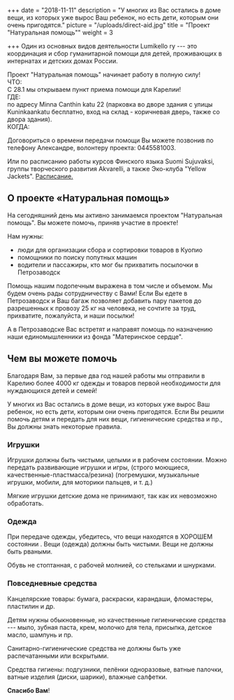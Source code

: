 +++
date = "2018-11-11"
description = "У многих из Вас остались в доме вещи, из которых уже вырос Ваш ребенок, но есть дети, которым они очень пригодятся."
picture = "/uploads/direct-aid.jpg"
title = "Проект \"Натуральная помощь\""
weight = 3

+++
Один из основных видов деятельности  Lumikello ry --- это координация и сбор гуманитарной помощи для детей, проживающих в интернатах и детских домах России.

Проект "Натуральная помощь" начинает работу в полную силу!  
ЧТО:  
С 28.1 мы открываем пункт приема помощи для Карелии!  
ГДЕ:  
по адресу Minna Canthin katu 22 (парковка во дворе здания с улицы Kuninkaankatu бесплатно, вход на склад -  коричневая дверь, также со двора здания).  
КОГДА:

Договориться о времени передачи помощи Вы можете позвонив по телефону Александре, волонтеру проекта: 0445581003.

Или по расписанию работы курсов Финского языка Suomi Sujuvaksi, группы творческого развития Akvarelli, а также Эко-клуба "Yellow Jackets". [Расписание.](http://lumikellory.com/page/calendar/ "Расписание")

## О проекте «Натуральная помощь»

На сегодняшний день мы активно занимаемся проектом "Натуральная помощь". Вы можете помочь, приняв участие в проекте!

Нам нужны:

* люди для организации сбора и сортировки товаров в Куопио
* помощники по поиску попутных машин
* водители и пассажиры, кто мог бы прихватить посылочки в Петрозаводск

Помощь нашим подопечным выражена в том числе и объемом. Мы будем очень рады сотрудничеству с Вами! Если Вы едете в Петрозаводск и Ваш багаж позволяет добавить пару пакетов до разрешенных к провозу 25 кг на человека, не сочтите за труд, прихватите, пожалуйста, и наши посылки!

А в Петрозаводске Вас встретят и направят помощь по назначению наши единомышленники из фонда "Материнское сердце".

## Чем вы можете помочь

Благодаря Вам, за первые два год нашей работы мы отправили в Карелию более 4000 кг одежды и товаров первой необходимости для нуждающихся детей и семей!

У многих из Вас остались в доме вещи, из которых уже вырос Ваш ребенок, но есть дети, которым они очень пригодятся. Если Вы решили помочь детям и передать для них вещи, гигиенические средства и пр., Вы должны знать некоторые правила.

### Игрушки

Игрушки должны быть чистыми, целыми и в рабочем состоянии. Можно передать развивающие игрушки и игры, (строго моющиеся, качественные-пластмасса/резина) (погремушки, музыкальные игрушки, мобили, для моторики пальцев, и т. д.)

Мягкие игрушки детские дома не принимают, так как их невозможно обработать.

### Одежда

При передаче одежды, убедитесь, что вещи находятся в ХОРОШЕМ состоянии . Вещи (одежда) должны быть чистыми. Вещи не должны быть рваными.

Обувь не стоптанная, с рабочей молнией, со стельками и шнурками.

### Повседневные средства

Канцелярские товары: бумага, раскраски, карандаши, фломастеры, пластилин и др.

Детям нужны обыкновенные, но качественные гигиенические средства --- мыло, зубная паста, крем, молочко для тела, присыпка, детское масло, шампунь и пр.

Санитарно-гигиенические средства не должны быть уже распечатанными или вскрытыми.

Средства гигиены: подгузники, пелёнки одноразовые, ватные палочки, ватные изделия (диски, шарики), влажные салфетки.

**Спасибо Вам**!